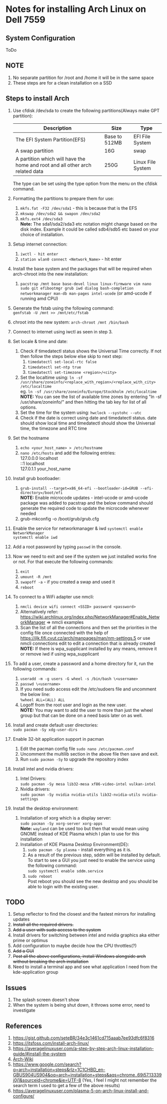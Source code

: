 # Notes for installing Arch Linux on Dell 7559

## System Configuration

ToDo

## NOTE

1. No separate partition for /root and /home it will be in the same space
2. These steps are for a clean installation on a SSD

## Steps to install Arch

1. Use cfdisk /dev/sda to create the following partitions(Always make GPT partition):

    |Description                            |Size           |Type       |
    |---                                    |---            |---        |
    |The EFI System Partition(EFS)          | Base to 512MB | EFI File System  |
    | A swap partition                      | 16G           | swap      |
    | A partition which will have the home and root and all other arch related data                            | 250G          | Linux File System|
    The type can be set using the type option from the menu on the cfdisk command.
2. Formatting the partitions to prepare them for use:
    1. ```mkfs.fat -F32 /dev/sda1``` - this is because that is the EFS
    2. ```mkswap /dev/sda2 && swapon /dev/sda2```
    3. ```mkfs.ext4 /dev/sda3```  
    **Note:** The sda1/sda2/sda3 etc notation might change based on the disk index. Example it could be called sdb4/sdb5 etc based on your choice of installation.
3. Setup internet connection:
    1. ```iwctl - hit enter```
    2. ```station wlan0 connect <Network_Name>``` - hit enter
4. Install the base system and the packages that will be required when arch-chroot into the new installation:
    1. ```pacstrap /mnt base base-devel linux linux-firmware vim nano sudo git efibootmgr grub iwd dialog bash-completion networkmanager man-db man-pages intel-ucode``` (or amd-ucode if running amd CPU)
5. Generate the fstab using the following command:  
    ```genfstab -U /mnt >> /mnt/etc/fstab```
6. chroot into the new system: ```arch-chroot /mnt /bin/bash```
7. Connect to internet using iwctl as seen in step 3.
8. Set locale & time and date:
    1. Check if timedatectl status shows the Universal Time correctly. If not then follow the steps below else skip to next step:
        1. ```timedatectl set-local-rtc false```
        2. ```timedatectl set-ntp true```
        3. ```timedatectl set-timezone <region>/<city>```
    2. Set the localtime using: ```ln -sf /usr/share/zoneinfo/<replace_with_region>/<replace_with_city> /etc/localtime```  
        eg. ```ln -sf /usr/share/zoneinfo/Europe/Stockholm /etc/localtime```  
        **NOTE:** You can see the list of available time zones by entering "ln -sf /usr/share/zoneinfo/" and then hitting the tab key for list of all options.
    3. Set the time for the system using: ```hwclock --systohc --utc```
    4. Check if the date is correct using date and timedatectl status. date should show local time and timedatectl should show the Universal time, the timezone and RTC time
9. Set the hostname
    1. ```echo <your_host_name> > /etc/hostname```
    2. ```nano /etc/hosts``` and add the following entries:  
        127.0.0.0       localhost  
        ::1             localhost  
        127.0.1.1       your_host_name  
10. Install grub bootloader:
    1. ```grub-install --target=x86_64-efi --bootloader-id=GRUB --efi-directory=/boot/efi```  
    **NOTE:** Enable microcode updates - intel-ucode or amd-ucode package was added to pacstrap and the below command should generate the required code to update the microcode whenever needed
    2. grub-mkconfig -o /boot/grub/grub.cfg
11. Enable the service for networkmanager & iwd
    ```systemctl enable NetworkManager```  
    ```systemctl enable iwd```
12. Add a root password by typing ```passwd``` in the console.
13. Now we need to exit and see if the system we just installed works fine or not. For that execute the following commands:
    1. ```exit```
    2. ```umount -R /mnt```
    3. ```swapoff -a``` - if you created a swap and used it
    4. ```reboot```
14. To connect to a WiFi adapter use nmcli:
    1. ```nmcli device wifi connect <SSID> password <password>```
    2. Alternatively refer: <https://wiki.archlinux.org/index.php/NetworkManager#Enable_NetworkManager> => nmcli examples
    3. Scan the list of all the connections and then set the priorities in the config file once connected with the help of <https://jlk.fjfi.cvut.cz/arch/manpages/man/nm-settings.5> or use nmcli connections edit to edit a connection that is already created  
    **NOTE:** If there is wpa_supplicant installed by any means, remove it or remove iwd if using wpa_supplicant
15. To add a user, create a password and a home directory for it, run the following commands:
    1. ```useradd -m -g users -G wheel -s /bin/bash \<username>```
    2. ```passwd \<username>```
    3. If  you need sudo access edit the /etc/sudoers file and uncomment the below line:  
    ```%wheel ALL=(ALL) ALL```
    4. Logoff from the root user and login as the new user.  
    **NOTE:** You may want to add the user to more than just the wheel group but that can be done on a need basis later on as well.
16. Install and create default user directories:  
```sudo pacman -Sy xdg-user-dirs```
17. Enable 32-bit application support in pacman  
    1. Edit the pacman config file ```sudo nano /etc/pacman.conf```
    2. Uncomment the multilib section in the above file then save and exit.
    3. Run ```sudo pacman -Sy``` to upgrade the repository index
18. Install intel and nvidia drivers:
    1. Intel Drivers:  
        ```sudo pacman -Sy mesa lib32-mesa xf86-video-intel vulkan-intel```
    2. Nvidia drivers:  
        ```sudo pacman -Sy nvidia nvidia-utils lib32-nvidia-utils nvidia-settings```
19. Install the desktop environment:
    1. Installation of xorg which is a display server:  
        ```sudo pacman -Sy xorg-server xorg-apps```  
        **Note:** ```wayland``` can be used too but then that would mean using GNOME instead of KDE Plasma which I plan to use for this installation
    2. Installation of KDE Plasma Desktop Environment(DE):  
        1. ```sudo pacman -Sy plasma``` - install everything as it is.
        2. As a result of the previous step, sddm will be installed by default. To start to see a GUI you just need to enable the service using the following command:  
        ```sudo systemctl enable sddm.service```
        3. ```sudo reboot```  
        Post reboot you should see the new desktop and you should be able to login with the existing user.

## TODO

1. Setup reflector to find the closest and the fastest mirrors for installing updates
2. ~~Install all the required drivers.~~
3. ~~Add a user with sudo access to the system~~
4. Install drivers for switching between intel and nvidia graphics aka either prime or optimus
5. Add configuration to maybe decide how the CPU throttles(?)
6. ~~Add a GUI~~
7. ~~Post all the above configurations, install Windows alongside arch without breaking the arch installation~~
8. Need to install a terminal app and see what application I need from the kde-application group

## Issues

1. The splash screen doesn't show
2. When the system is being shut down, it throws some error, need to investigate

## References

1. <https://gist.github.com/seteBR/34e3c1461cd715aaab7ee93dfc6f8316>
2. <https://itsfoss.com/install-arch-linux/>
3. <https://averagelinuxuser.com/a-step-by-step-arch-linux-installation-guide/#install-the-system>
4. [Arch-Wiki](https://wiki.archlinux.org/)
5. <https://www.google.com/search?q=arch+installation+steps&rlz=1C1CHBD_en-GBUS904US904&oq=arch+installation+steps&aqs=chrome..69i57.13339j0j1&sourceid=chrome&ie=UTF-8> (Yes, I feel I might not remember the search term I used to get a few of the above results)
6. <https://averagelinuxuser.com/plasma-5-on-arch-linux-install-and-configure/>
